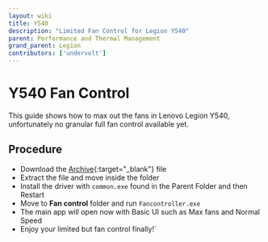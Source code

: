```yaml
---
layout: wiki
title: Y540
description: "Limited Fan Control for Legion Y540"
parent: Performance and Thermal Management
grand_parent: Legion
contributors: ['undervolt'] 
---
```


# Y540 Fan Control

This guide shows how to max out the fans in Lenovo Legion Y540, unfortunately no granular full fan control available yet.

## Procedure

- Download the [Archive](https://drive.google.com/file/d/1kP4SfDxZ_Iluy3xXRQkri8wMmGc8E3DW/view?usp=sharing){:target="_blank"} file
- Extract the file and move inside the folder
- Install the driver with ``common.exe`` found in the Parent Folder and then Restart
- Move to **Fan control** folder and run ``Fancontroller.exe``
- The main app will open now with Basic UI such as Max fans and Normal Speed
- Enjoy your limited but fan control finally!`
